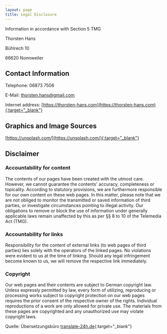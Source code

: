 ```yaml
---
layout: page
title: Legal Disclosure
---
```


Information in accordance with Section 5 TMG

Thorsten Hans

Bühlrech 10

66620 Nonnweiler

## Contact Information

Telephone: 06873 7506

E-Mail: thorsten.hans@gmail.com

Internet address: [https://thorsten-hans.com](https://thorsten-hans.com){:target="_blank"}

## Graphics and Image Sources

[https://unsplash.com/](https://unsplash.com/){:target="_blank"}

## Disclaimer

### Accountability for content

The contents of our pages have been created with the utmost care. However, we cannot guarantee the contents' accuracy, completeness or topicality. According to statutory provisions, we are furthermore responsible for our own content on these web pages. In this matter, please note that we are not obliged to monitor the transmitted or saved information of third parties, or investigate circumstances pointing to illegal activity. Our obligations to remove or block the use of information under generally applicable laws remain unaffected by this as per §§ 8 to 10 of the Telemedia Act (TMG).

### Accountability for links

Responsibility for the content of external links (to web pages of third parties) lies solely with the operators of the linked pages. No violations were evident to us at the time of linking. Should any legal infringement become known to us, we will remove the respective link immediately.

### Copyright

Our web pages and their contents are subject to German copyright law. Unless expressly permitted by law, every form of utilizing, reproducing or processing works subject to copyright protection on our web pages requires the prior consent of the respective owner of the rights. Individual reproductions of a work are only allowed for private use. The materials from these pages are copyrighted and any unauthorized use may violate copyright laws.

Quelle: Übersetzungsbüro [translate-24h.de](http://www.translate-24h.de/){:target="_blank"}
